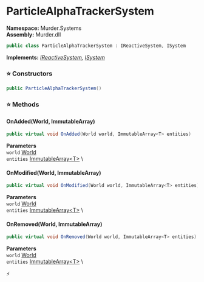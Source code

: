 # ParticleAlphaTrackerSystem

**Namespace:** Murder.Systems \
**Assembly:** Murder.dll

```csharp
public class ParticleAlphaTrackerSystem : IReactiveSystem, ISystem
```

**Implements:** _[IReactiveSystem](../../Bang/Systems/IReactiveSystem.html), [ISystem](../../Bang/Systems/ISystem.html)_

### ⭐ Constructors
```csharp
public ParticleAlphaTrackerSystem()
```

### ⭐ Methods
#### OnAdded(World, ImmutableArray<T>)
```csharp
public virtual void OnAdded(World world, ImmutableArray<T> entities)
```

**Parameters** \
`world` [World](../../Bang/World.html) \
`entities` [ImmutableArray\<T\>](https://learn.microsoft.com/en-us/dotnet/api/System.Collections.Immutable.ImmutableArray-1?view=net-7.0) \

#### OnModified(World, ImmutableArray<T>)
```csharp
public virtual void OnModified(World world, ImmutableArray<T> entities)
```

**Parameters** \
`world` [World](../../Bang/World.html) \
`entities` [ImmutableArray\<T\>](https://learn.microsoft.com/en-us/dotnet/api/System.Collections.Immutable.ImmutableArray-1?view=net-7.0) \

#### OnRemoved(World, ImmutableArray<T>)
```csharp
public virtual void OnRemoved(World world, ImmutableArray<T> entities)
```

**Parameters** \
`world` [World](../../Bang/World.html) \
`entities` [ImmutableArray\<T\>](https://learn.microsoft.com/en-us/dotnet/api/System.Collections.Immutable.ImmutableArray-1?view=net-7.0) \



⚡